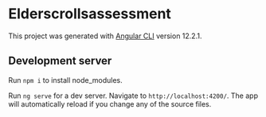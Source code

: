 # Elderscrollsassessment

This project was generated with [Angular CLI](https://github.com/angular/angular-cli) version 12.2.1.

## Development server

Run `npm i` to install node_modules.

Run `ng serve` for a dev server. Navigate to `http://localhost:4200/`. The app will automatically reload if you change any of the source files.


